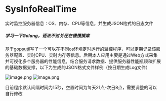 # SysInfoRealTime
实时监控服务器信息：OS、内存、CPU等信息，并生成JSON格式的日志文件

##### 学习一下Golang，语法不过关还在慢慢摸索

基于[gopsutil](https://github.com/shirou/gopsutil)写了一个可以在不同os环境定时运行的监控程序，可以定期记录该服务器配置、实时CPU、实时内存等信息。后期本人应用主要是通过Web方式采集并可视化多个服务器的性能信息，结合服务请求数据、提供服务器性能瓶颈和扩展的基础数据支撑，以下为生成的JSON格式文件样例（按日期生成Log文件）



![image.png](https://upload-images.jianshu.io/upload_images/17879100-3b6b37f040fd2ae2.png?imageMogr2/auto-orient/strip|imageView2/2/w/1200/format/webp)
![image.png](https://upload-images.jianshu.io/upload_images/17879100-243be2ea1915071a.png?imageMogr2/auto-orient/strip|imageView2/2/w/285/format/webp)

目前程序默认间隔时间为15秒，空置时间为每天21点-次日8点，需要调整的可以自行修改
